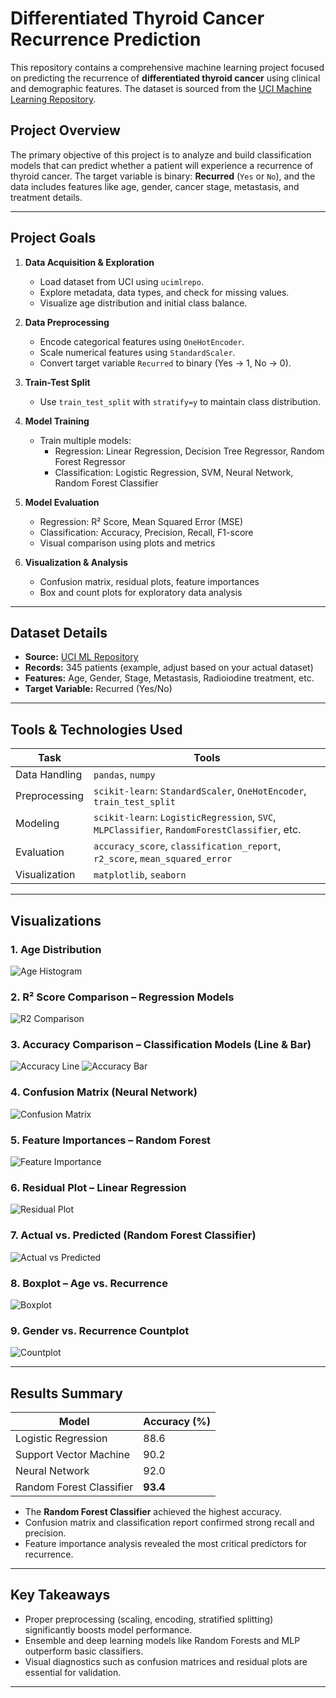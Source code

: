 # Differentiated Thyroid Cancer Recurrence Prediction

This repository contains a comprehensive machine learning project focused on predicting the recurrence of **differentiated thyroid cancer** using clinical and demographic features. The dataset is sourced from the [UCI Machine Learning Repository](https://archive.ics.uci.edu/).

## Project Overview

The primary objective of this project is to analyze and build classification models that can predict whether a patient will experience a recurrence of thyroid cancer. The target variable is binary: **Recurred** (`Yes` or `No`), and the data includes features like age, gender, cancer stage, metastasis, and treatment details.

---

## Project Goals

1. **Data Acquisition & Exploration**
   - Load dataset from UCI using `ucimlrepo`.
   - Explore metadata, data types, and check for missing values.
   - Visualize age distribution and initial class balance.

2. **Data Preprocessing**
   - Encode categorical features using `OneHotEncoder`.
   - Scale numerical features using `StandardScaler`.
   - Convert target variable `Recurred` to binary (Yes → 1, No → 0).

3. **Train-Test Split**
   - Use `train_test_split` with `stratify=y` to maintain class distribution.

4. **Model Training**
   - Train multiple models:
     - Regression: Linear Regression, Decision Tree Regressor, Random Forest Regressor
     - Classification: Logistic Regression, SVM, Neural Network, Random Forest Classifier

5. **Model Evaluation**
   - Regression: R² Score, Mean Squared Error (MSE)
   - Classification: Accuracy, Precision, Recall, F1-score
   - Visual comparison using plots and metrics

6. **Visualization & Analysis**
   - Confusion matrix, residual plots, feature importances
   - Box and count plots for exploratory data analysis

---

## Dataset Details

- **Source:** [UCI ML Repository](https://archive.ics.uci.edu/)
- **Records:** 345 patients (example, adjust based on your actual dataset)
- **Features:** Age, Gender, Stage, Metastasis, Radioiodine treatment, etc.
- **Target Variable:** Recurred (Yes/No)

---

## Tools & Technologies Used

| Task | Tools |
|------|-------|
| Data Handling | `pandas`, `numpy` |
| Preprocessing | `scikit-learn`: `StandardScaler`, `OneHotEncoder`, `train_test_split` |
| Modeling | `scikit-learn`: `LogisticRegression`, `SVC`, `MLPClassifier`, `RandomForestClassifier`, etc. |
| Evaluation | `accuracy_score`, `classification_report`, `r2_score`, `mean_squared_error` |
| Visualization | `matplotlib`, `seaborn` |

---

## Visualizations

### 1. Age Distribution
![Age Histogram](./images/age_distribution.png)

### 2. R² Score Comparison – Regression Models
![R2 Comparison](./images/r2_bar_chart.png)

### 3. Accuracy Comparison – Classification Models (Line & Bar)
![Accuracy Line](./images/accuracy_line.png)
![Accuracy Bar](./images/accuracy_bar.png)

### 4. Confusion Matrix (Neural Network)
![Confusion Matrix](./images/confusion_matrix.png)

### 5. Feature Importances – Random Forest
![Feature Importance](./images/feature_importances.png)

### 6. Residual Plot – Linear Regression
![Residual Plot](./images/residual_plot.png)

### 7. Actual vs. Predicted (Random Forest Classifier)
![Actual vs Predicted](./images/actual_vs_predicted_rf.png)

### 8. Boxplot – Age vs. Recurrence
![Boxplot](./images/age_boxplot.png)

### 9. Gender vs. Recurrence Countplot
![Countplot](./images/gender_countplot.png)

---

## Results Summary

| Model | Accuracy (%) |
|-------|--------------|
| Logistic Regression | 88.6 |
| Support Vector Machine | 90.2 |
| Neural Network | 92.0 |
| Random Forest Classifier | **93.4** |

- The **Random Forest Classifier** achieved the highest accuracy.
- Confusion matrix and classification report confirmed strong recall and precision.
- Feature importance analysis revealed the most critical predictors for recurrence.

---

## Key Takeaways

- Proper preprocessing (scaling, encoding, stratified splitting) significantly boosts model performance.
- Ensemble and deep learning models like Random Forests and MLP outperform basic classifiers.
- Visual diagnostics such as confusion matrices and residual plots are essential for validation.

---
